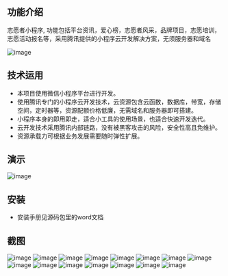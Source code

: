 ## 功能介绍 
    
志愿者小程序, 功能包括平台资讯，爱心榜，志愿者风采，品牌项目，志愿培训，志愿活动报名等，采用腾讯提供的小程序云开发解决方案，无须服务器和域名

![image](https://user-images.githubusercontent.com/100257765/155265717-01355ec1-e672-4021-9589-c0deab52a2d3.png)
 

## 技术运用
- 本项目使用微信小程序平台进行开发。
- 使用腾讯专门的小程序云开发技术，云资源包含云函数，数据库，带宽，存储空间，定时器等，资源配额价格低廉，无需域名和服务器即可搭建。
- 小程序本身的即用即走，适合小工具的使用场景，也适合快速开发迭代。
- 云开发技术采用腾讯内部链路，没有被黑客攻击的风险，安全性高且免维护。
- 资源承载力可根据业务发展需要随时弹性扩展。  

 

## 演示

![image](https://user-images.githubusercontent.com/100257765/155265730-34675d25-11ed-459e-a8e6-10ba089d1476.png)

## 安装
 
- 安装手册见源码包里的word文档

## 截图
 
![image](https://user-images.githubusercontent.com/100257765/155265743-ac21e633-3e54-4d9a-a5fd-310b460bfbe2.png)
![image](https://user-images.githubusercontent.com/100257765/155265745-77695153-70d6-41df-951b-fa0f262d7fda.png)
![image](https://user-images.githubusercontent.com/100257765/155265750-fd2733f7-af3c-4eca-9b40-c35a18e2c177.png)
![image](https://user-images.githubusercontent.com/100257765/155265752-3833d52f-213b-41af-8ae3-593c7aec84de.png)
![image](https://user-images.githubusercontent.com/100257765/155265760-380b4a41-469c-43a9-baa6-4773d47d5129.png)
![image](https://user-images.githubusercontent.com/100257765/155265765-ca2f5488-7d89-48db-99a7-2dee53abe476.png)
![image](https://user-images.githubusercontent.com/100257765/155265768-dd943073-3dcb-488e-a5e7-783faf50d0a1.png)
![image](https://user-images.githubusercontent.com/100257765/155265772-abec3f67-56d0-4506-b7c5-28d7f138f169.png)
![image](https://user-images.githubusercontent.com/100257765/155265775-abb8951f-ebb1-485a-b750-223364bf01cb.png)
![image](https://user-images.githubusercontent.com/100257765/155265777-646caa04-510e-4753-af53-f388b669af84.png)
![image](https://user-images.githubusercontent.com/100257765/155265781-9245db30-9515-4561-8d6c-bb7fe5c0d1ce.png)
![image](https://user-images.githubusercontent.com/100257765/155265790-a20116f3-da0a-45ee-bb62-8371f06446b4.png)
![image](https://user-images.githubusercontent.com/100257765/155265792-80c3fe0b-e257-49bb-9d96-488d637e8878.png)
![image](https://user-images.githubusercontent.com/100257765/155265799-1a330f00-d344-4e76-9181-58101f01312a.png)
![image](https://user-images.githubusercontent.com/100257765/155265800-b1214c6d-e567-4eaa-b3e0-726f5e216214.png)




